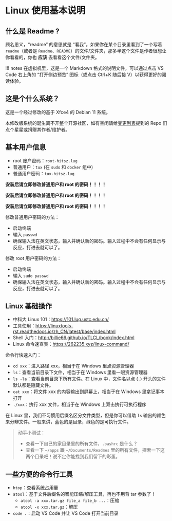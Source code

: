 # Linux 使用基本说明

## 什么是 Readme ?

顾名思义，“readme” 的意思就是 “看我”。如果你在某个目录里看到了一个写着 `readme`（或者是 `Readme`、`README`）的文件/文件夹，那多半这个文件是作者很想让你看看的，你也 **应该** 去看看这个文件/文件夹。

!!! notes
    在虚拟机里，这是一个 Markdown 格式的说明文件，可以通过点击 VS Code 右上角的 “打开侧边预览” 图标（或点击 Ctrl+K 随后接 V）以获得更好的阅读体验。

## 这是个什么系统？

这是一个经过修改的基于 Xfce4 的 Debian 11 系统。

本修改版系统的诞生离不开整个开源社区，如有空闲请给[变更列表](./principle-and-changelogs.md)提到的 Repo 们点个星星或捐赠其作者/维护者。

## 基本用户信息

- root 账户密码：`root-hitsz.lug`
- 普通用户：`tux` (在 `sudo` 和 `docker` 组中)
- 普通用户密码：`tux-hitsz.lug`

**安装后请立即修改普通用户和 root 的密码！！！！**

**安装后请立即修改普通用户和 root 的密码！！！！**

**安装后请立即修改普通用户和 root 的密码！！！！**

修改普通用户密码的方法：

- 启动终端
- 输入 `passwd`
- 确保输入法在英文状态，输入并确认新的密码。输入过程中不会有任何显示与反应，打进去就可以了。

修改 root 用户密码的方法：

- 启动终端
- 输入 `sudo passwd`
- 确保输入法在英文状态，输入并确认新的密码。输入过程中不会有任何显示与反应，打进去就可以了。

## Linux 基础操作

- 中科大 Linux 101：<https://101.lug.ustc.edu.cn/>
- 工具使用：<https://linuxtools-rst.readthedocs.io/zh_CN/latest/base/index.html>
- Shell 入门：<http://billie66.github.io/TLCL/book/index.html>
- Linux 命令速查表：<https://262235.xyz/linux-command/>

命令行快速入门：

- `cd xxx`：进入路径 xxx，相当于在 Windows 里点资源管理器
- `ls`：查看当前目录下文件，相当于在 Windows 里看一眼资源管理器
- `ls -la`：查看当前目录下所有文件。在 Linux 中，文件名以点 (`.`) 开头的文件默认都是隐藏文件。
- `cat xxx`：将文件 xxx 的内容输出到屏幕上，相当于在 Windows 里拿记事本打开
- `./xxx`：执行 xxx 文件，相当于在 Windows 上双击执行可执行程序

在 Linux 里，我们不习惯用后缀名区分文件类型，但是你可以借助 `ls` 输出的颜色来分辨文件。一般来讲，蓝色的是目录，绿色的是可执行文件。

> 动手小测试：
>
> - 查看一下自己的家目录里的所有文件，`.bashrc` 是什么？
> - 查看一下 `~/apps` 跟 `~/Documents/Readmes` 里的所有文件，探索一下这两个目录吧！说不定你能找到我们留下的彩蛋。

## 一些方便的命令行工具

- `htop`：查看系统占用量
- `atool`：基于文件后缀名的智能压缩/解压工具，再也不用背 tar 参数了！
  - `atool -a xxx.tar.gz file_a file_b ...`：压缩
  - `atool -x xxx.tar.gz`：解压
- `code .`：启动 VS Code 并让 VS Code 打开当前目录
